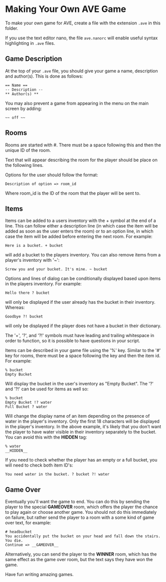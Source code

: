 Making Your Own AVE Game
========================

To make your own game for AVE, create a file with the extension `.ave` in this folder.

If you use the text editor nano, the file `ave.nanorc` will enable useful syntax highlighting in `.ave` files.

Game Description
----------------
At the top of your `.ave` file, you should give your game a name, description and author(s). This is done as follows:

    == Name ==
    -- Description --
    ** Author(s) **

You may also prevent a game from appearing in the menu on the main screen by adding:

    ~~ off ~~

Rooms
-----
Rooms are started with #. There must be a space following this and then the unique ID of the room.

Text that will appear describing the room for the player should be place on the following lines.

Options for the user should follow the format:

    Description of option => room_id

Where room_id is the ID of the room that the player will be sent to.

Items
-----
Items can be added to a users inventory with the + symbol at the end of a line. This can follow either a description line (in which case the item will be added as soon as the user enters the room) or to an option line, in which case the item will be added before entering the next room. For example:

    Here is a bucket. + bucket

will add a bucket to the players inventory. You can also remove items from a player's inventory with '~':

    Screw you and your bucket. It's mine. ~ bucket

Options and lines of dialog can be conditionally displayed based upon items in the players inventory. For example:

    Hello there ? bucket

will only be displayed if the user already has the bucket in their inventory. Whereas:

    Goodbye ?! bucket

will only be displayed if the player does not have a bucket in their dictionary.

The '+', '?', and '?!' symbols must have leading and trailing whitespace in order to function, so it is possible to have questions in your script.

Items can be described in your game file using the '%' key. Similar to the '#' key for rooms, there must be a space following the key and then the item id. For example:

    % bucket
    Empty Bucket

Will display the bucket in the user's inventory as "Empty Bucket". The '?' and '?!' can be used for items as well so:

    % bucket
    Empty Bucket !? water
    Full Bucket ? water

Will change the display name of an item depending on the presence of water in the player's inventory. Only the first 18 characters will be displayed in the player's inventory. In the above example, it's likely that you don't want the player to have water visible in their inventory separately to the bucket. You can avoid this with the __HIDDEN__ tag:

    % water
    __HIDDEN__

If you need to check whether the player has an empty or a full bucket, you will need to check both item ID's:

    You need water in the bucket. ? bucket ?! water

Game Over
---------
Eventually you'll want the game to end. You can do this by sending the player to the special __GAMEOVER__ room, which offers the player the chance to play again or choose another game. You should not do this immediately on failure, but rather send the player to a room with a some kind of game over text, for example:

    # headbucket
    You accidentally put the bucket on your head and fall down the stairs. You die.
    Continue => __GAMEOVER__

Alternatively, you can send the player to the __WINNER__ room, which has the same effect as the game over room, but the text says they have won the game.

Have fun writing amazing games.
